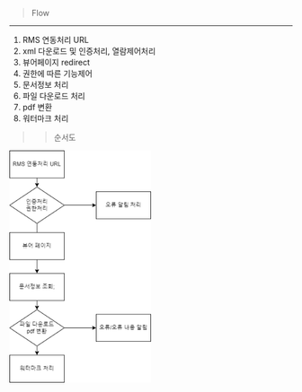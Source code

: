 > Flow
---------------
1. RMS 연동처리 URL
2. xml 다운로드 및 인증처리, 열람제어처리
3. 뷰어페이지 redirect
4. 권한에 따른 기능제어
5. 문서정보 처리
6. 파일 다운로드 처리
7. pdf 변환
8. 워터마크 처리


>> 순서도

<img src="./img/ezSafer 뷰어 순서도.png" width="50%" height="50%"/>
